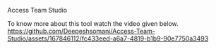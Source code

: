 Access Team Studio

To know more about this tool watch the video given below.
https://github.com/Deepeshsomani/Access-Team-Studio/assets/167846112/fc433eed-a6a7-4819-b1b9-90e7750a3493

